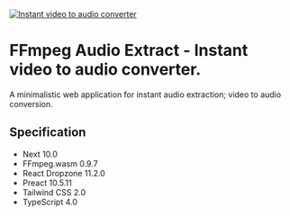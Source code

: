   <a href="https://ffmpegaudioextract.xyz">
	<img alt="Instant video to audio converter" src="https://ffmpegaudioextract.xyz/images/repo.png">
  </a>

# FFmpeg Audio Extract - Instant video to audio converter.

A minimalistic web application for instant audio extraction; video to audio conversion.

## Specification

- Next 10.0
- FFmpeg.wasm 0.9.7
- React Dropzone 11.2.0
- Preact 10.5.11
- Tailwind CSS 2.0
- TypeScript 4.0
